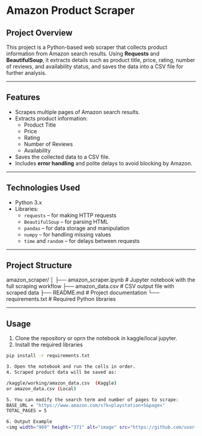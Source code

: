 # Amazon Product Scraper

## Project Overview
This project is a Python-based web scraper that collects product information from Amazon search results. Using **Requests** and **BeautifulSoup**, it extracts details such as product title, price, rating, number of reviews, and availability status, and saves the data into a CSV file for further analysis.

---

## Features
- Scrapes multiple pages of Amazon search results.  
- Extracts product information:
  - Product Title  
  - Price  
  - Rating  
  - Number of Reviews  
  - Availability  
- Saves the collected data to a CSV file.  
- Includes **error handling** and polite delays to avoid blocking by Amazon.  

---

## Technologies Used
- Python 3.x  
- Libraries:
  - `requests` – for making HTTP requests  
  - `BeautifulSoup` – for parsing HTML  
  - `pandas` – for data storage and manipulation  
  - `numpy` – for handling missing values  
  - `time` and `random` – for delays between requests  

---

## Project Structure
amazon_scraper/
│
├── amazon_scraper.ipynb # Jupyter notebook with the full scraping workflow
├── amazon_data.csv # CSV output file with scraped data
├── README.md # Project documentation
└── requirements.txt # Required Python libraries


---

## Usage
1. Clone the repository or oprn the notebook in kaggle/local jupyter.
2. Install the required libraries

```bash
pip install -r requirements.txt

3. Open the notebook and run the cells in order.
4. Scraped product data will be saved as:

/kaggle/working/amazon_data.csv  (Kaggle)
or amazon_data.csv (Local)

5. You can modify the search term and number of pages to scrape:
BASE_URL = "https://www.amazon.com/s?k=playstation+5&page="
TOTAL_PAGES = 5

6. Output Example
<img width="989" height="371" alt="image" src="https://github.com/user-attachments/assets/3dd602af-f9e0-4717-985a-286c24aba31e" />
